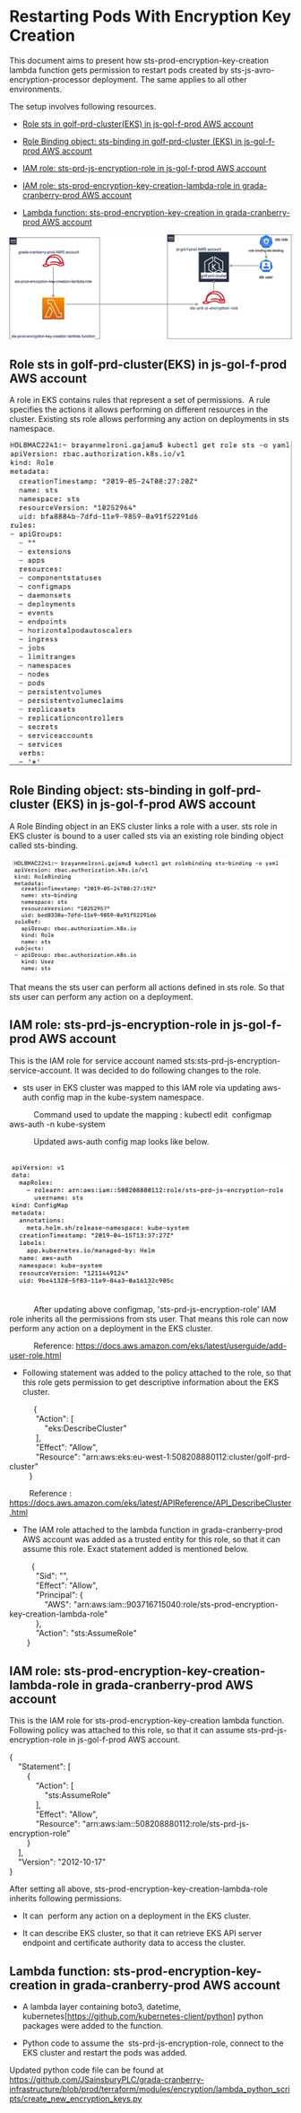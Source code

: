 # Restarting Pods With Encryption Key Creation

This document aims to present how sts-prod-encryption-key-creation
lambda function gets permission to restart pods created by
sts-js-avro-encryption-processor deployment. The same applies to all
other environments.

The setup involves following resources. 

-   [Role sts in golf-prd-cluster(EKS) in js-gol-f-prod AWS
    account](#RestartingPodsWithEncryptionKeyCreation)

-   [Role Binding object: sts-binding in golf-prd-cluster (EKS) in
    js-gol-f-prod AWS account](#RestartingPodsWithEncryptionKeyCreation)

-   [IAM role: sts-prd-js-encryption-role in js-gol-f-prod AWS
    account](#RestartingPodsWithEncryptionKeyCreation)

-   [IAM role: sts-prod-encryption-key-creation-lambda-role in
    grada-cranberry-prod AWS
    account](#RestartingPodsWithEncryptionKeyCreation)

-   [Lambda function: sts-prod-encryption-key-creation in
    grada-cranberry-prod AWS
    account](#RestartingPodsWithEncryptionKeyCreation)

![](./media/image1.png)

## Role sts in golf-prd-cluster(EKS) in js-gol-f-prod AWS account

A role in EKS contains rules that represent a set of permissions.  A
rule specifies the actions it allows performing on different resources
in the cluster. Existing sts role allows performing any action on
deployments in sts namespace. 

![](./media/image2.png)

## Role Binding object: sts-binding in golf-prd-cluster (EKS) in js-gol-f-prod AWS account

A Role Binding object in an EKS cluster links a role with a user. sts
role in EKS cluster is bound to a user called sts via an existing role
binding object called sts-binding.  

![](./media/image3.png)

That means the sts user can perform all actions defined in sts role. So
that sts user can perform any action on a deployment. 

## IAM role: sts-prd-js-encryption-role in js-gol-f-prod AWS account

This is the IAM role for service account named
sts:sts-prd-js-encryption-service-account. It was decided to do
following changes to the role. 

-   sts user in EKS cluster was mapped to this IAM role via updating
    aws-auth config map in the kube-system namespace.  

           Command used to update the mapping : kubectl edit  configmap
aws-auth -n kube-system

           Updated aws-auth config map looks like below. 

           ![](./media/image4.png) 

           After updating above configmap,
\'sts-prd-js-encryption-role\' IAM role inherits all the permissions
from sts user. That means this role can now perform any action on a
deployment in the EKS cluster.   

           Reference:
<https://docs.aws.amazon.com/eks/latest/userguide/add-user-role.html> 

-   Following statement was added to the policy attached to the role, so
    that this role gets permission to get descriptive information about
    the EKS cluster.  

           {\
            \"Action\": \[\
                \"eks:DescribeCluster\"\
            \],\
            \"Effect\": \"Allow\",\
            \"Resource\":
\"arn:aws:eks:eu-west-1:508208880112:cluster/golf-prd-cluster\"\
         }

         Reference :
<https://docs.aws.amazon.com/eks/latest/APIReference/API_DescribeCluster.html>

-   The IAM role attached to the lambda function in grada-cranberry-prod
    AWS account was added as a trusted entity for this role, so that it
    can assume this role. Exact statement added is mentioned below. 

          {\
            \"Sid\": \"\",\
            \"Effect\": \"Allow\",\
            \"Principal\": {\
                \"AWS\":
\"arn:aws:iam::903716715040:role/sts-prod-encryption-key-creation-lambda-role\"\
            },\
            \"Action\": \"sts:AssumeRole\"\
        }

## IAM role: sts-prod-encryption-key-creation-lambda-role in grada-cranberry-prod AWS account

This is the IAM role for sts-prod-encryption-key-creation lambda
function. Following policy was attached to this role, so that it can
assume sts-prd-js-encryption-role in js-gol-f-prod AWS account. 

{\
    \"Statement\": \[\
        {\
            \"Action\": \[\
                \"sts:AssumeRole\"\
            \],\
            \"Effect\": \"Allow\",\
            \"Resource\":
\"arn:aws:iam::508208880112:role/sts-prd-js-encryption-role\"\
        }\
    \],\
    \"Version\": \"2012-10-17\"\
}

After setting all above, sts-prod-encryption-key-creation-lambda-role
inherits following permissions.

-   It can  perform any action on a deployment in the EKS cluster. 

-   It can describe EKS cluster, so that it can retrieve EKS API server
    endpoint and certificate authority data to access the cluster.

## Lambda function: sts-prod-encryption-key-creation in grada-cranberry-prod AWS account

-   A lambda layer containing boto3, datetime,
    kubernetes\[<https://github.com/kubernetes-client/python>\] python
    packages were added to the function.  

-   Python code to assume the  sts-prd-js-encryption-role, connect to
    the EKS cluster and restart the pods was added. 

Updated python code file can be found at
<https://github.com/JSainsburyPLC/grada-cranberry-infrastructure/blob/prod/terraform/modules/encryption/lambda_python_scripts/create_new_encryption_keys.py>
